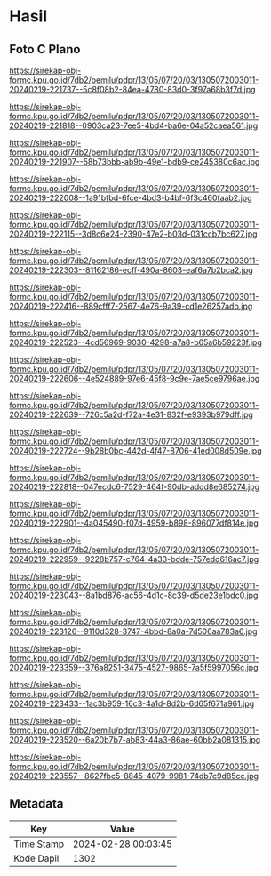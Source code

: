 # Hasil

## Foto C Plano

https://sirekap-obj-formc.kpu.go.id/7db2/pemilu/pdpr/13/05/07/20/03/1305072003011-20240219-221737--5c8f08b2-84ea-4780-83d0-3f97a68b3f7d.jpg

https://sirekap-obj-formc.kpu.go.id/7db2/pemilu/pdpr/13/05/07/20/03/1305072003011-20240219-221818--0903ca23-7ee5-4bd4-ba6e-04a52caea561.jpg

https://sirekap-obj-formc.kpu.go.id/7db2/pemilu/pdpr/13/05/07/20/03/1305072003011-20240219-221907--58b73bbb-ab9b-49e1-bdb9-ce245380c6ac.jpg

https://sirekap-obj-formc.kpu.go.id/7db2/pemilu/pdpr/13/05/07/20/03/1305072003011-20240219-222008--1a91bfbd-6fce-4bd3-b4bf-6f3c460faab2.jpg

https://sirekap-obj-formc.kpu.go.id/7db2/pemilu/pdpr/13/05/07/20/03/1305072003011-20240219-222115--3d8c6e24-2390-47e2-b03d-031ccb7bc627.jpg

https://sirekap-obj-formc.kpu.go.id/7db2/pemilu/pdpr/13/05/07/20/03/1305072003011-20240219-222303--81162186-ecff-490a-8603-eaf6a7b2bca2.jpg

https://sirekap-obj-formc.kpu.go.id/7db2/pemilu/pdpr/13/05/07/20/03/1305072003011-20240219-222416--889cfff7-2567-4e76-9a39-cd1e26257adb.jpg

https://sirekap-obj-formc.kpu.go.id/7db2/pemilu/pdpr/13/05/07/20/03/1305072003011-20240219-222523--4cd56969-9030-4298-a7a8-b65a6b59223f.jpg

https://sirekap-obj-formc.kpu.go.id/7db2/pemilu/pdpr/13/05/07/20/03/1305072003011-20240219-222606--4e524889-97e6-45f8-9c9e-7ae5ce9796ae.jpg

https://sirekap-obj-formc.kpu.go.id/7db2/pemilu/pdpr/13/05/07/20/03/1305072003011-20240219-222639--726c5a2d-f72a-4e31-832f-e9393b979dff.jpg

https://sirekap-obj-formc.kpu.go.id/7db2/pemilu/pdpr/13/05/07/20/03/1305072003011-20240219-222724--9b28b0bc-442d-4f47-8706-41ed008d509e.jpg

https://sirekap-obj-formc.kpu.go.id/7db2/pemilu/pdpr/13/05/07/20/03/1305072003011-20240219-222818--047ecdc6-7529-464f-90db-addd8e685274.jpg

https://sirekap-obj-formc.kpu.go.id/7db2/pemilu/pdpr/13/05/07/20/03/1305072003011-20240219-222901--4a045490-f07d-4959-b898-896077df814e.jpg

https://sirekap-obj-formc.kpu.go.id/7db2/pemilu/pdpr/13/05/07/20/03/1305072003011-20240219-222959--9228b757-c764-4a33-bdde-757edd616ac7.jpg

https://sirekap-obj-formc.kpu.go.id/7db2/pemilu/pdpr/13/05/07/20/03/1305072003011-20240219-223043--8a1bd876-ac56-4d1c-8c39-d5de23e1bdc0.jpg

https://sirekap-obj-formc.kpu.go.id/7db2/pemilu/pdpr/13/05/07/20/03/1305072003011-20240219-223126--9110d328-3747-4bbd-8a0a-7d506aa783a6.jpg

https://sirekap-obj-formc.kpu.go.id/7db2/pemilu/pdpr/13/05/07/20/03/1305072003011-20240219-223359--376a8251-3475-4527-9865-7a5f5997056c.jpg

https://sirekap-obj-formc.kpu.go.id/7db2/pemilu/pdpr/13/05/07/20/03/1305072003011-20240219-223433--1ac3b959-16c3-4a1d-8d2b-6d65f671a961.jpg

https://sirekap-obj-formc.kpu.go.id/7db2/pemilu/pdpr/13/05/07/20/03/1305072003011-20240219-223520--6a20b7b7-ab83-44a3-86ae-60bb2a081315.jpg

https://sirekap-obj-formc.kpu.go.id/7db2/pemilu/pdpr/13/05/07/20/03/1305072003011-20240219-223557--8627fbc5-8845-4079-9981-74db7c9d85cc.jpg


## Metadata

| Key        | Value               |
| ---------- | ------------------- |
| Time Stamp | 2024-02-28 00:03:45 |
| Kode Dapil | 1302                |



